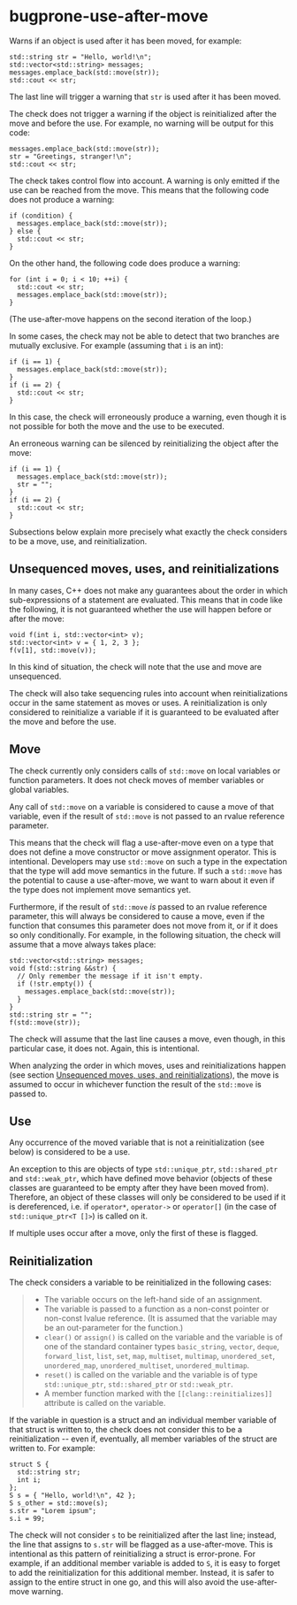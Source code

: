 bugprone-use-after-move
=======================

Warns if an object is used after it has been moved, for example:

    std::string str = "Hello, world!\n";
    std::vector<std::string> messages;
    messages.emplace_back(std::move(str));
    std::cout << str;

The last line will trigger a warning that `str` is used after it has
been moved.

The check does not trigger a warning if the object is reinitialized
after the move and before the use. For example, no warning will be
output for this code:

    messages.emplace_back(std::move(str));
    str = "Greetings, stranger!\n";
    std::cout << str;

The check takes control flow into account. A warning is only emitted if
the use can be reached from the move. This means that the following code
does not produce a warning:

    if (condition) {
      messages.emplace_back(std::move(str));
    } else {
      std::cout << str;
    }

On the other hand, the following code does produce a warning:

    for (int i = 0; i < 10; ++i) {
      std::cout << str;
      messages.emplace_back(std::move(str));
    }

(The use-after-move happens on the second iteration of the loop.)

In some cases, the check may not be able to detect that two branches are
mutually exclusive. For example (assuming that `i` is an int):

    if (i == 1) {
      messages.emplace_back(std::move(str));
    }
    if (i == 2) {
      std::cout << str;
    }

In this case, the check will erroneously produce a warning, even though
it is not possible for both the move and the use to be executed.

An erroneous warning can be silenced by reinitializing the object after
the move:

    if (i == 1) {
      messages.emplace_back(std::move(str));
      str = "";
    }
    if (i == 2) {
      std::cout << str;
    }

Subsections below explain more precisely what exactly the check
considers to be a move, use, and reinitialization.

Unsequenced moves, uses, and reinitializations
----------------------------------------------

In many cases, C++ does not make any guarantees about the order in which
sub-expressions of a statement are evaluated. This means that in code
like the following, it is not guaranteed whether the use will happen
before or after the move:

    void f(int i, std::vector<int> v);
    std::vector<int> v = { 1, 2, 3 };
    f(v[1], std::move(v));

In this kind of situation, the check will note that the use and move are
unsequenced.

The check will also take sequencing rules into account when
reinitializations occur in the same statement as moves or uses. A
reinitialization is only considered to reinitialize a variable if it is
guaranteed to be evaluated after the move and before the use.

Move
----

The check currently only considers calls of `std::move` on local
variables or function parameters. It does not check moves of member
variables or global variables.

Any call of `std::move` on a variable is considered to cause a move of
that variable, even if the result of `std::move` is not passed to an
rvalue reference parameter.

This means that the check will flag a use-after-move even on a type that
does not define a move constructor or move assignment operator. This is
intentional. Developers may use `std::move` on such a type in the
expectation that the type will add move semantics in the future. If such
a `std::move` has the potential to cause a use-after-move, we want to
warn about it even if the type does not implement move semantics yet.

Furthermore, if the result of `std::move` *is* passed to an rvalue
reference parameter, this will always be considered to cause a move,
even if the function that consumes this parameter does not move from it,
or if it does so only conditionally. For example, in the following
situation, the check will assume that a move always takes place:

    std::vector<std::string> messages;
    void f(std::string &&str) {
      // Only remember the message if it isn't empty.
      if (!str.empty()) {
        messages.emplace_back(std::move(str));
      }
    }
    std::string str = "";
    f(std::move(str));

The check will assume that the last line causes a move, even though, in
this particular case, it does not. Again, this is intentional.

When analyzing the order in which moves, uses and reinitializations
happen (see section [Unsequenced moves, uses, and
reinitializations](#unsequenced-moves-uses-and-reinitializations)), the
move is assumed to occur in whichever function the result of the
`std::move` is passed to.

Use
---

Any occurrence of the moved variable that is not a reinitialization (see
below) is considered to be a use.

An exception to this are objects of type `std::unique_ptr`,
`std::shared_ptr` and `std::weak_ptr`, which have defined move behavior
(objects of these classes are guaranteed to be empty after they have
been moved from). Therefore, an object of these classes will only be
considered to be used if it is dereferenced, i.e. if `operator*`,
`operator->` or `operator[]` (in the case of `std::unique_ptr<T []>`) is
called on it.

If multiple uses occur after a move, only the first of these is flagged.

Reinitialization
----------------

The check considers a variable to be reinitialized in the following
cases:

> -   The variable occurs on the left-hand side of an assignment.
> -   The variable is passed to a function as a non-const pointer or
>     non-const lvalue reference. (It is assumed that the variable may
>     be an out-parameter for the function.)
> -   `clear()` or `assign()` is called on the variable and the variable
>     is of one of the standard container types `basic_string`,
>     `vector`, `deque`, `forward_list`, `list`, `set`, `map`,
>     `multiset`, `multimap`, `unordered_set`, `unordered_map`,
>     `unordered_multiset`, `unordered_multimap`.
> -   `reset()` is called on the variable and the variable is of type
>     `std::unique_ptr`, `std::shared_ptr` or `std::weak_ptr`.
> -   A member function marked with the `[[clang::reinitializes]]`
>     attribute is called on the variable.

If the variable in question is a struct and an individual member
variable of that struct is written to, the check does not consider this
to be a reinitialization -- even if, eventually, all member variables of
the struct are written to. For example:

    struct S {
      std::string str;
      int i;
    };
    S s = { "Hello, world!\n", 42 };
    S s_other = std::move(s);
    s.str = "Lorem ipsum";
    s.i = 99;

The check will not consider `s` to be reinitialized after the last line;
instead, the line that assigns to `s.str` will be flagged as a
use-after-move. This is intentional as this pattern of reinitializing a
struct is error-prone. For example, if an additional member variable is
added to `S`, it is easy to forget to add the reinitialization for this
additional member. Instead, it is safer to assign to the entire struct
in one go, and this will also avoid the use-after-move warning.
